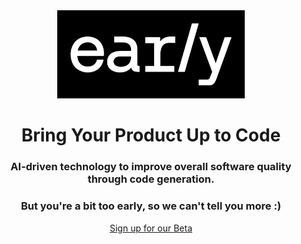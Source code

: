 <div align="center">
  <img src="media/Early_Workmark_WhiteOnB_w400.png" alt="early AI logo" title="Optional title" width="300">
  <br>
  <h1>Bring Your Product Up to Code</h1>
  <h3>AI-driven technology to improve overall software quality through code generation.</h3>
  <h3>But you're a bit too early, so we can't tell you more :)</h3>
  <p>
    <a href="https://www.startearly.ai/beta" target="_blank" rel="noopener noreferrer">Sign up for our Beta</a>
  </p>
</div>
